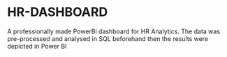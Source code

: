 # HR-DASHBOARD

A professionally made PowerBi dashboard for HR Analytics.
The data was pre-processed and analysed in SQL beforehand then the results were depicted in Power BI
